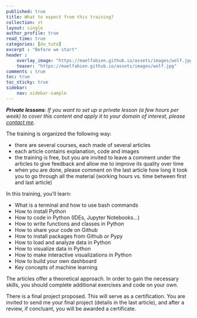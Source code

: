 ```yaml
---
published: true
title: What to expect from this training?
collection: st
layout: single
author_profile: true
read_time: true
categories: [da_tuto]
excerpt : "Before we start"
header :
    overlay_image: "https://maelfabien.github.io/assets/images/wolf.jpg"
    teaser: "https://maelfabien.github.io/assets/images/wolf.jpg"
comments : true
toc: true
toc_sticky: true
sidebar:
    nav: sidebar-sample
---
```


***Private lessons***: *If you want to set up a private lesson (a few hours per week) to cover this content and apply it to your domain of interest, please [contact me](mailto:mael.fabien@gmail.com).*

The training is organized the following way:
- there are several courses, each made of several articles
- each article contains explanation, code and images
- the training is free, but you are invited to leave a comment under the articles to give feedback and allow me to improve its quality over time
- when you are done, please comment on the last article how long it took you to go through all the material (working hours vs. time between first and last article)

In this training, you'll learn:
- What is a terminal and how to use bash commands
- How to install Python
- How to code in Python (IDEs, Jupyter Notebooks...)
- How to write functions and classes in Python
- How to share your code on Github
- How to install packages from Github or Pypy
- How to load and analyze data in Python
- How to visualize data in Python
- How to make interactive visualizations in Python
- How to build your own dashboard
- Key concepts of machine learning

The articles offer a theoretical approach. In order to gain the necessary skills, you should complete additional exercises and code on your own.

There is a final project proposed. This will serve as a certification. You are invited to send me your final project (details in the last article), and after a review, if concluant, you will be awarded a certificate.